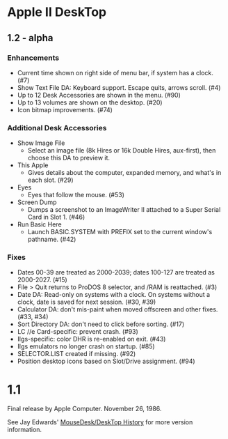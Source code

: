 # Apple II DeskTop

## 1.2 - alpha

### Enhancements

* Current time shown on right side of menu bar, if system has a clock. (#7)
* Show Text File DA: Keyboard support. Escape quits, arrows scroll. (#4)
* Up to 12 Desk Accessories are shown in the menu. (#90)
* Up to 13 volumes are shown on the desktop. (#20)
* Icon bitmap improvements. (#74)

### Additional Desk Accessories

* Show Image File
  * Select an image file (8k Hires or 16k Double Hires, aux-first), then choose this DA to preview it.
* This Apple
  * Gives details about the computer, expanded memory, and what's in each slot. (#29)
* Eyes
  * Eyes that follow the mouse. (#53)
* Screen Dump
  * Dumps a screenshot to an ImageWriter II attached to a Super Serial Card in Slot 1. (#46)
* Run Basic Here
  * Launch BASIC.SYSTEM with PREFIX set to the current window's pathname. (#42)

### Fixes

* Dates 00-39 are treated as 2000-2039; dates 100-127 are treated as 2000-2027. (#15)
* File > Quit returns to ProDOS 8 selector, and /RAM is reattached. (#3)
* Date DA: Read-only on systems with a clock. On systems without a clock, date is saved for next session. (#30, #39)
* Calculator DA: don't mis-paint when moved offscreen and other fixes. (#33, #34)
* Sort Directory DA: don't need to click before sorting. (#17)
* LC //e Card-specific: prevent crash. (#93)
* IIgs-specific: color DHR is re-enabled on exit. (#43)
* IIgs emulators no longer crash on startup. (#85)
* SELECTOR.LIST created if missing. (#92)
* Position desktop icons based on Slot/Drive assignment. (#94)

# 1.1

Final release by Apple Computer. November 26, 1986.

See Jay Edwards' [MouseDesk/DeskTop History](https://mirrors.apple2.org.za/ground.icaen.uiowa.edu/MiscInfo/Misc/mousedesk.info)
for more version information.

